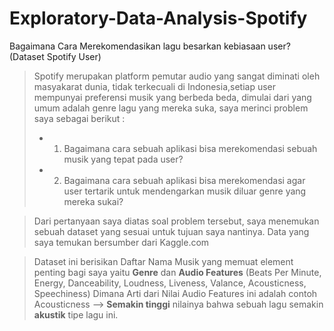 # Exploratory-Data-Analysis-Spotify
Bagaimana Cara Merekomendasikan lagu besarkan kebiasaan user? (Dataset Spotify User)
> Spotify merupakan platform pemutar audio yang sangat diminati oleh masyakarat dunia, tidak terkecuali di Indonesia,setiap user mempunyai preferensi musik yang berbeda beda, dimulai dari yang umum adalah genre lagu yang mereka suka, saya merinci problem saya sebagai berikut :
>- 1. Bagaimana cara sebuah aplikasi bisa merekomendasi sebuah musik yang tepat pada user?
>- 2. Bagaimana cara sebuah aplikasi bisa merekomendasi agar user tertarik untuk mendengarkan musik diluar genre yang mereka sukai?

>Dari pertanyaan saya diatas soal problem tersebut, saya menemukan sebuah dataset yang sesuai untuk tujuan saya nantinya.
Data yang saya temukan bersumber dari Kaggle.com

> Dataset ini berisikan Daftar Nama Musik yang memuat element penting bagi saya yaitu **Genre** dan **Audio Features** (Beats Per Minute,  Energy, Danceability, Loudness, Liveness, Valance, Acousticness, Speechiness)
>Dimana Arti dari Nilai Audio Features ini adalah contoh Acousticness --> **Semakin tinggi** nilainya bahwa sebuah lagu semakin **akustik** tipe lagu ini.
